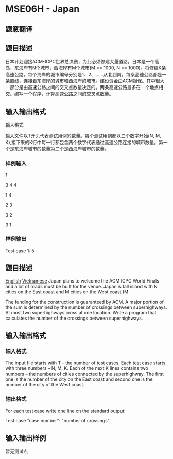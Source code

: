 # MSE06H - Japan

## 题意翻译

## 题目描述

日本计划迎接ACM-ICPC世界总决赛，为此必须修建大量道路。日本是一个高岛，东海岸有N个城市，西海岸有M个城市(M <= 1000, N <= 1000)。将修建K条高速公路。每个海岸的城市编号分别是1、2、……从北到南。每条高速公路都是一条直线，连接着东海岸的城市和西海岸的城市。建设资金由ACM担保。其中很大一部分是由高速公路之间的交叉点数量决定的。两条高速公路最多在一个地点相交。编写一个程序，计算高速公路之间的交叉点数量。

## 输入输出格式

输入格式

输入文件以T开头代表测试用例的数量。每个测试用例都以三个数字开始(N, M, K),接下来的K行中每一行都包含两个数字代表通过高速公路连接的城市数量。第一个是东海岸城市的数量第二个是西海岸城市的数量。

### 样例输入

1

3 4 4

1 4

2 3

3 2

3 1

### 样例输出

Test case 1: 5

## 题目描述

[English](/problems/MSE06H/en/) [Vietnamese](/problems/MSE06H/vn/) Japan plans to welcome the ACM ICPC World Finals and a lot of roads must be built for the venue. Japan is tall island with N cities on the East coast and M cities on the West coast (M

The funding for the construction is guaranteed by ACM. A major portion of the sum is determined by the number of crossings between superhighways. At most two superhighways cross at one location. Write a program that calculates the number of the crossings between superhighways.

## 输入输出格式

### 输入格式

 The input file starts with T - the number of test cases. Each test case starts with three numbers – N, M, K. Each of the next K lines contains two numbers – the numbers of cities connected by the superhighway. The first one is the number of the city on the East coast and second one is the number of the city of the West coast.

### 输出格式

 For each test case write one line on the standard output:

Test case "case number": "number of crossings"

## 输入输出样例

暂无测试点

